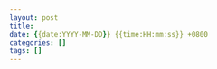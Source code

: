 ```yaml
---
layout: post
title: 
date: {{date:YYYY-MM-DD}} {{time:HH:mm:ss}} +0800
categories: []
tags: []
---
```

